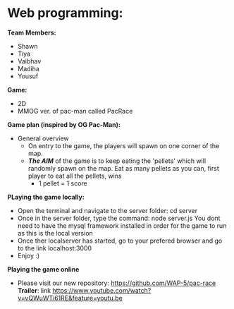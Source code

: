 # Web programming:
__Team Members:__
* Shawn 
* Tiya
* Vaibhav
* Madiha 
* Yousuf

__Game:__
* 2D
* MMOG ver. of pac-man called PacRace

__Game plan (inspired by OG Pac-Man):__
* General overview
  * On entry to the game, the players will spawn on one corner of the map.
  * ***The AIM*** of the game is to keep eating the 'pellets' which will randomly spawn on the map. Eat as many pellets as you can, first player to eat all the pellets, wins
    * 1 pellet = 1 score
   
 __PLaying the game locally:__ 

* Open the terminal and navigate to the server folder: cd server
* Once in the server folder, type the command: node server.js You dont need to have the mysql framework installed in order for the game to run as this is the local version
* Once ther localserver has started, go to your prefered browser and go to the link localhost:3000
* Enjoy :)

__Playing the game online__ 
* Please visit our new repository: https://github.com/WAP-5/pac-race
__Trailer__: link https://www.youtube.com/watch?v=vQWuWTi61RE&feature=youtu.be




